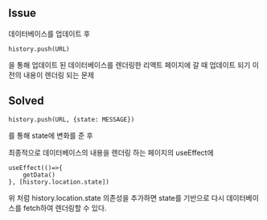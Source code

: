## Issue
데이터베이스를 업데이트 후 

```
history.push(URL)
```
을 통해 업데이트 된 데이터베이스를 렌더링한 리액트 페이지에 갈 때 업데이트 되기 이전의 내용이 렌더링 되는 문제

## Solved

```
history.push(URL, {state: MESSAGE})
```
를 통해 state에 변화를 준 후

최종적으로 데이터베이스의 내용을 렌더링 하는 페이지의 useEffect에

```
useEffect(()=>{
    getData()
}, [history.location.state])
```
위 처럼 history.location.state 의존성을 추가하면 state를 기반으로 다시 데이터베이스를 fetch하여 렌더링할 수 있다.